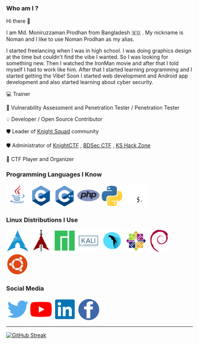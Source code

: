 ### Who am I ?
Hi there 👋

I am Md. Moniruzzaman Prodhan from Bangladesh :bangladesh: . My nickname is Noman and I like to use Noman Prodhan as my alias.

I started freelancing when I was in high school. I was doing graphics design at the time but couldn't find the vibe I wanted. So I was looking for something new. Then I watched the IronMan movie and after that I told myself I had to work like him. After that I started learning programming and I started getting the Vibe! Soon I started web development and Android app development and also started learning about cyber security.


:computer: Trainer

:closed_lock_with_key: Vulnerability Assessment and Penetration Tester / Penetration Tester

:bulb: Developer / Open Source Contributor

:shield: Leader of [Knight Squad](https://knightsquad.org)
 community

:shield: Administrator of [KnightCTF](https://knightctf.com) , [BDSec CTF](https://bdsec-ctf.com) , [KS Hack Zone](https://kshackzone.com)

:lady_beetle: CTF Player and Organizer 



### Programming Languages I Know
![Java](https://raw.githubusercontent.com/NomanProdhan/nomanprodhan/main/java.png)
![C](https://raw.githubusercontent.com/NomanProdhan/nomanprodhan/main/c.png)
![C++](https://raw.githubusercontent.com/NomanProdhan/nomanprodhan/main/cpp.png)
![PHP](https://raw.githubusercontent.com/NomanProdhan/nomanprodhan/main/php.png)
![Python](https://raw.githubusercontent.com/NomanProdhan/nomanprodhan/main/python.png)
![Bash](https://raw.githubusercontent.com/NomanProdhan/nomanprodhan/main/bash.png)


### Linux Distributions I Use
![Arch Linux](https://raw.githubusercontent.com/NomanProdhan/nomanprodhan/main/arch.png)
![Black Arch Linux](https://raw.githubusercontent.com/NomanProdhan/nomanprodhan/main/black_arch.png)
![Manjaro Linux](https://raw.githubusercontent.com/NomanProdhan/nomanprodhan/main/manjaro.png)
![Kali Linux](https://raw.githubusercontent.com/NomanProdhan/nomanprodhan/main/kali.png)
![Parrot Linux](https://raw.githubusercontent.com/NomanProdhan/nomanprodhan/main/parrot.png)
![CentOS Linux](https://raw.githubusercontent.com/NomanProdhan/nomanprodhan/main/centos.png)
![Debian Linux](https://raw.githubusercontent.com/NomanProdhan/nomanprodhan/main/debian.png)
![Ubuntu Linux](https://raw.githubusercontent.com/NomanProdhan/nomanprodhan/main/ubuntu.png)


### Social Media
[![Twitter](https://raw.githubusercontent.com/NomanProdhan/nomanprodhan/main/twitter.png)](https://twitter.com/nomanprodhan)
[![YouTube](https://raw.githubusercontent.com/NomanProdhan/nomanprodhan/main/youtube.png)](https://youtube.com/nomanprodhan)
[![LinkedIn](https://raw.githubusercontent.com/NomanProdhan/nomanprodhan/main/linkedin.png)](https://www.linkedin.com/in/nomanprodhan)
[![Facebook](https://raw.githubusercontent.com/NomanProdhan/nomanprodhan/main/facebook.png)](https://www.facebook.com/noman.prodhan.39)

---

[![GitHub Streak](https://github-readme-streak-stats.herokuapp.com/?user=NomanProdhan&theme=merko)]([https://git.io/streak-stats](https://twitter.com/nomanprodhan))
